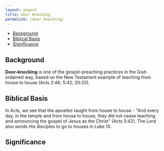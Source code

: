 ```yaml
---
layout: pagev2
title: Door Knocking
permalink: /door_knocking/
---
```

- [Background](#background)
- [Biblical Basis](#biblical-basis)
- [Significance](#significance)

## Background

**Door-knocking** is one of the gospel-preaching practices in the God-ordained way, based on the New Testament example of teaching from house to house (Acts 2:46; 5:42; 20:20).

## Biblical Basis

In Acts, we see that the apostles taught from house to house - "And every day, in the temple and from house to house, they did not cease teaching and announcing the gospel of Jesus as the Christ" (Acts 5:42). The Lord also sends His disciples to go to houses in Luke 10.

## Significance

